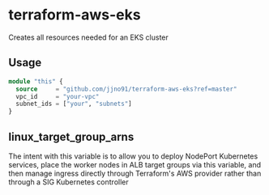 # terraform-aws-eks

Creates all resources needed for an EKS cluster

## Usage

```terraform
module "this" {
  source     = "github.com/jjno91/terraform-aws-eks?ref=master"
  vpc_id     = "your-vpc"
  subnet_ids = ["your", "subnets"]
}
```

## linux_target_group_arns

The intent with this variable is to allow you to deploy NodePort Kubernetes services, place the worker nodes in ALB target groups via this variable, and then manage ingress directly through Terraform's AWS provider rather than through a SIG Kubernetes controller
